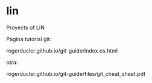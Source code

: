 # lin
Proyects of LIN

Pagina tutorial git:

rogerducler.github.io/git-guide/index.es.html

otra:

rogerducler.github.io/git-guide/files/git_cheat_sheet.pdf
